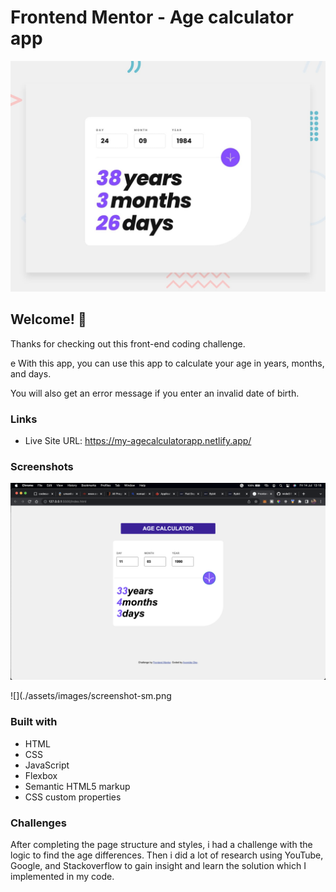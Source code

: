# Frontend Mentor - Age calculator app

![Design preview for the Age calculator app coding challenge](./design/desktop-preview.jpg)

## Welcome! 👋

Thanks for checking out this front-end coding challenge.

e With this app, you can use this app to calculate your age in years, months, and days.

You will also get an error message if you enter an invalid date of birth.

### Links
- Live Site URL: https://my-agecalculatorapp.netlify.app/

### Screenshots

![](./assets/images/screenshot-bg.png)

![](./assets/images/screenshot-sm.png

### Built with
- HTML
- CSS
- JavaScript
- Flexbox
- Semantic HTML5 markup
- CSS custom properties

### Challenges
After completing the page structure and styles, i had a challenge with the logic to find the age differences.
Then i did a lot of research using YouTube, Google, and Stackoverflow to gain insight and learn the solution which I implemented in my code.